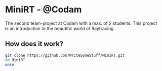 # MiniRT - @Codam
The second team-project at Codam with a max. of 2 students. This project is an introduction to the beautiful world of Raytracing.

## How does it work?

```bash
git clone https://github.com/WriteSomeStuff/MiniRT.git
cd MiniRT
make

```


